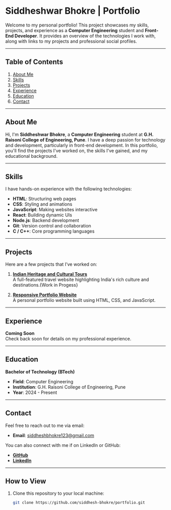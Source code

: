 # Siddheshwar Bhokre | Portfolio

Welcome to my personal portfolio! This project showcases my skills, projects, and experience as a **Computer Engineering** student and **Front-End Developer**. It provides an overview of the technologies I work with, along with links to my projects and professional social profiles.

---

## Table of Contents
1. [About Me](#about-me)
2. [Skills](#skills)
3. [Projects](#projects)
4. [Experience](#experience)
5. [Education](#education)
6. [Contact](#contact)

---

## About Me

Hi, I'm **Siddheshwar Bhokre**, a **Computer Engineering** student at **G.H. Raisoni College of Engineering, Pune**. I have a deep passion for technology and development, particularly in front-end development. In this portfolio, you'll find the projects I've worked on, the skills I've gained, and my educational background.

---

## Skills

I have hands-on experience with the following technologies:

- **HTML**: Structuring web pages
- **CSS**: Styling and animations
- **JavaScript**: Making websites interactive
- **React**: Building dynamic UIs
- **Node.js**: Backend development
- **Git**: Version control and collaboration
- **C / C++**: Core programming languages

---

## Projects

Here are a few projects that I’ve worked on:

1. **[Indian Heritage and Cultural Tours](#)**  
   A full-featured travel website highlighting India's rich culture and destinations.{Work in Progess}

2. **[Responsive Portfolio Website](#)**  
   A personal portfolio website built using HTML, CSS, and JavaScript.

---

## Experience

**Coming Soon**  
Check back soon for details on my professional experience.

---

## Education

**Bachelor of Technology (BTech)**  
- **Field**: Computer Engineering  
- **Institution**: G.H. Raisoni College of Engineering, Pune  
- **Year**: 2024 - Present  

---

## Contact

Feel free to reach out to me via email:

- **Email**: [siddheshbhokre123@gmail.com](mailto:siddheshbhokre123@gmail.com)

You can also connect with me if on LinkedIn or GitHub:

- **[GitHub](https://github.com/siddhesh-bhokre)**
- **[LinkedIn](https://linkedin.com/in/siddhesh_bhokre)**

---


## How to View

1. Clone this repository to your local machine:

   ```bash
   git clone https://github.com/siddhesh-bhokre/portfolio.git
